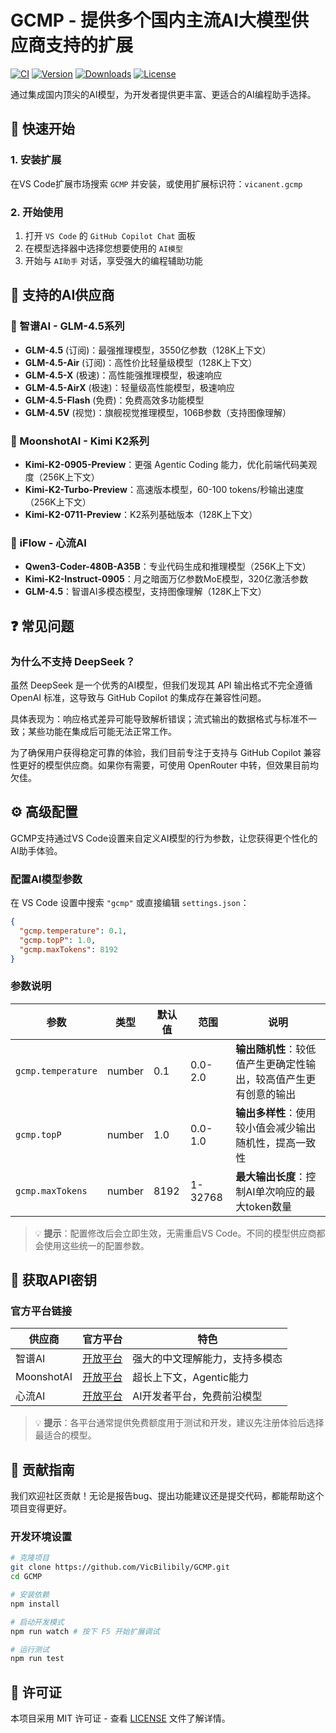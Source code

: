 # GCMP - 提供多个国内主流AI大模型供应商支持的扩展

[![CI](https://github.com/VicBilibily/GCMP/actions/workflows/ci.yml/badge.svg)](https://github.com/VicBilibily/GCMP/actions)
[![Version](https://img.shields.io/visual-studio-marketplace/v/vicanent.gcmp?color=blue&label=Version)](https://marketplace.visualstudio.com/items?itemName=vicanent.gcmp)
[![Downloads](https://img.shields.io/visual-studio-marketplace/d/vicanent.gcmp?color=green&label=Downloads)](https://marketplace.visualstudio.com/items?itemName=vicanent.gcmp)
[![License](https://img.shields.io/github/license/VicBilibily/GCMP?color=orange&label=License)](https://github.com/VicBilibily/GCMP/blob/main/LICENSE)

通过集成国内顶尖的AI模型，为开发者提供更丰富、更适合的AI编程助手选择。

## 🚀 快速开始

### 1. 安装扩展

在VS Code扩展市场搜索 `GCMP` 并安装，或使用扩展标识符：`vicanent.gcmp`

### 2. 开始使用

1. 打开 `VS Code` 的 `GitHub Copilot Chat` 面板
2. 在模型选择器中选择您想要使用的 `AI模型`
3. 开始与 `AI助手` 对话，享受强大的编程辅助功能

## 🤖 支持的AI供应商

### 🧠 智谱AI - GLM-4.5系列

- **GLM-4.5** (订阅)：最强推理模型，3550亿参数（128K上下文）
- **GLM-4.5-Air** (订阅)：高性价比轻量级模型（128K上下文）
- **GLM-4.5-X** (极速)：高性能强推理模型，极速响应
- **GLM-4.5-AirX** (极速)：轻量级高性能模型，极速响应
- **GLM-4.5-Flash** (免费)：免费高效多功能模型
- **GLM-4.5V** (视觉)：旗舰视觉推理模型，106B参数（支持图像理解）

### 🌙 MoonshotAI - Kimi K2系列

- **Kimi-K2-0905-Preview**：更强 Agentic Coding 能力，优化前端代码美观度（256K上下文）
- **Kimi-K2-Turbo-Preview**：高速版本模型，60-100 tokens/秒输出速度（256K上下文）
- **Kimi-K2-0711-Preview**：K2系列基础版本（128K上下文）

### 💫 iFlow - 心流AI

- **Qwen3-Coder-480B-A35B**：专业代码生成和推理模型（256K上下文）
- **Kimi-K2-Instruct-0905**：月之暗面万亿参数MoE模型，320亿激活参数
- **GLM-4.5**：智谱AI多模态模型，支持图像理解（128K上下文）

## ❓ 常见问题

### 为什么不支持 DeepSeek？

虽然 DeepSeek 是一个优秀的AI模型，但我们发现其 API 输出格式不完全遵循 OpenAI 标准，这导致与 GitHub Copilot 的集成存在兼容性问题。

具体表现为：响应格式差异可能导致解析错误；流式输出的数据格式与标准不一致；某些功能在集成后可能无法正常工作。

为了确保用户获得稳定可靠的体验，我们目前专注于支持与 GitHub Copilot 兼容性更好的模型供应商。如果你有需要，可使用 OpenRouter 中转，但效果目前均欠佳。

## ⚙️ 高级配置

GCMP支持通过VS Code设置来自定义AI模型的行为参数，让您获得更个性化的AI助手体验。

### 配置AI模型参数

在 VS Code 设置中搜索 `"gcmp"` 或直接编辑 `settings.json`：

```json
{
  "gcmp.temperature": 0.1,
  "gcmp.topP": 1.0,  
  "gcmp.maxTokens": 8192
}
```

### 参数说明

| 参数               | 类型   | 默认值 | 范围    | 说明                                                             |
| ------------------ | ------ | ------ | ------- | ---------------------------------------------------------------- |
| `gcmp.temperature` | number | 0.1    | 0.0-2.0 | **输出随机性**：较低值产生更确定性输出，较高值产生更有创意的输出 |
| `gcmp.topP`        | number | 1.0    | 0.0-1.0 | **输出多样性**：使用较小值会减少输出随机性，提高一致性           |
| `gcmp.maxTokens`   | number | 8192   | 1-32768 | **最大输出长度**：控制AI单次响应的最大token数量                  |

> 💡 **提示**：配置修改后会立即生效，无需重启VS Code。不同的模型供应商都会使用这些统一的配置参数。

## 🔑 获取API密钥

### 官方平台链接

| 供应商     | 官方平台                               | 特色                           |
| ---------- | -------------------------------------- | ------------------------------ |
| 智谱AI     | [开放平台](https://open.bigmodel.cn/)  | 强大的中文理解能力，支持多模态 |
| MoonshotAI | [开放平台](https://api.moonshot.cn/)   | 超长上下文，Agentic能力        |
| 心流AI     | [开放平台](https://platform.iflow.cn/) | AI开发者平台，免费前沿模型     |

> 💡 **提示**：各平台通常提供免费额度用于测试和开发，建议先注册体验后选择最适合的模型。

## 🤝 贡献指南

我们欢迎社区贡献！无论是报告bug、提出功能建议还是提交代码，都能帮助这个项目变得更好。

### 开发环境设置

```bash
# 克隆项目
git clone https://github.com/VicBilibily/GCMP.git
cd GCMP

# 安装依赖
npm install

# 启动开发模式
npm run watch # 按下 F5 开始扩展调试

# 运行测试
npm run test
```

## 📄 许可证

本项目采用 MIT 许可证 - 查看 [LICENSE](LICENSE) 文件了解详情。
